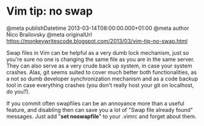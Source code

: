 # Vim tip: no swap

@meta publishDatetime 2013-03-14T08:00:00.000+01:00
@meta author Nico Brailovsky
@meta originalUrl https://monkeywritescode.blogspot.com/2013/03/vim-tip-no-swap.html

Swap files in Vim can be helpful as a very dumb lock mechanism, just so you're sure no one is changing the same file as you are in the same server. They can also serve as a very crude back up system, in case your system crashes. Alas, git seems suited to cover much better both functionalities, as a not so dumb developer synchronization mechanism and as a code backup tool in case everything crashes (you don't really host your git on localhost, do you?).

If you commit often swapfiles can be an annoyance more than a useful feature, and disabling then can save you a lot of "Swap file already found" messages. Just add "**set noswapfile**" to your .vimrc and forget about them.

